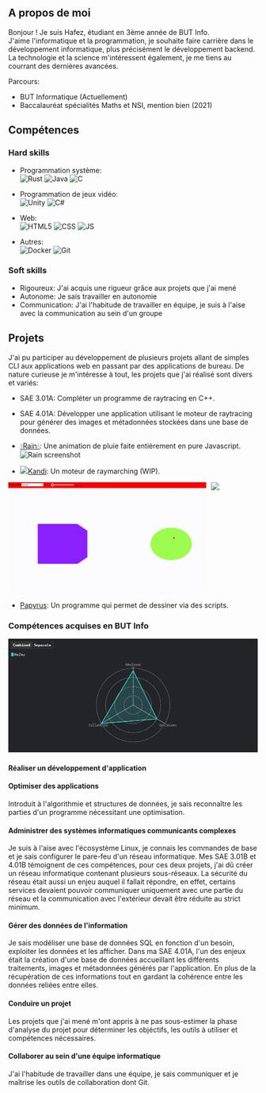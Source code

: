 ## A propos de moi

Bonjour ! Je suis Hafez, étudiant en 3ème année de BUT Info.\
J'aime l'informatique et la programmation, je souhaite faire carrière dans le développement informatique, plus précisément le développement backend.\
La technologie et la science m'intéressent également, je me tiens au courrant des dernières avancées.

Parcours:
- BUT Informatique (Actuellement)
- Baccalauréat spécialités Maths et NSI, mention bien (2021)

## Compétences

### Hard skills
- Programmation système:\
![Rust](https://img.shields.io/badge/Rust-orange?style=for-the-badge&logo=Rust&logoColor=black)
![Java](https://img.shields.io/badge/Java-ED8B00?style=for-the-badge&logo=openjdk&logoColor=white)
![C](https://img.shields.io/badge/-white?style=for-the-badge&logo=c&logoColor=blue)

- Programmation de jeux vidéo:\
![Unity](https://img.shields.io/badge/Unity-100000?style=for-the-badge&logo=unity&logoColor=white)
![C#](https://img.shields.io/badge/C%23-purple?style=for-the-badge&logo=csharp)

- Web:\
![HTML5](https://img.shields.io/badge/HTML5-E34F26?style=for-the-badge&logo=html5&logoColor=white)
![CSS](https://img.shields.io/badge/CSS3-1572B6?style=for-the-badge&logo=css3&logoColor=white)
![JS](https://img.shields.io/badge/JavaScript-F7DF1E?style=for-the-badge&logo=javascript&logoColor=black)

- Autres:\
![Docker](https://img.shields.io/badge/Docker-white?logo=docker)
![Git](https://img.shields.io/badge/Git-white?logo=git)

### Soft skills
- Rigoureux: J'ai acquis une rigueur grâce aux projets que j'ai mené
- Autonome: Je sais travailler en autonomie
- Communication: J'ai l'habitude de travailler en équipe, je suis à l'aise avec la communication au sein d'un groupe

## Projets
J'ai pu participer au développement de plusieurs projets allant de simples CLI aux applications web en passant par des applications de bureau.
De nature curieuse je m'intéresse à tout, les projets que j'ai réalisé sont divers et variés:
- SAE 3.01A: Compléter un programme de raytracing en C++.

- SAE 4.01A: Développer une application utilisant le moteur de raytracing pour générer des images et métadonnées stockées dans une base de données.

- [💧Rain💧](https://mkdirs.github.io/rain/): Une animation de pluie faite entièrement en pure Javascript.
![Rain screenshot](rain.gif)

- <img src="https://mkdirs.github.io/kandi/kandi.png" width="30"/>[Kandi](https://mkdirs.github.io/kandi/): Un moteur de raymarching (WIP).

<div style="display: flex; flex-direction: row; gap: 10px">
<img src="kandi-color.gif" width="400" style="object-fit: scale-down;">
<img src="kandi-sdf.gif" width="400" style="object-fit: scale-down;">
</div>

- [Papyrus](https://github.com/Mkdirs/papyrus): Un programme qui permet de dessiner via des scripts.

### Compétences acquises en BUT Info

![Graphique compétences](chart.png)

#### Réaliser un développement d'application

  
#### Optimiser des applications
Introduit à l'algorithmie et structures de données, je sais reconnaître les parties d'un programme nécessitant une optimisation.

#### Administrer des systèmes informatiques communicants complexes
Je suis à l'aise avec l'écosystème Linux, je connais les commandes de base et je sais configurer le pare-feu d'un réseau informatique.
Mes SAE 3.01B et 4.01B témoignent de ces compétences, pour ces deux projets, j'ai dû créer un réseau informatique contenant plusieurs sous-réseaux. La sécurité du réseau était aussi un enjeu auquel il fallait répondre, en effet, certains services devaient pouvoir communiquer uniquement avec une partie du réseau et la communication avec l'extérieur devait être réduite au strict minimum.

#### Gérer des données de l'information
Je sais modéliser une base de données SQL en fonction d'un besoin, exploiter les données et les afficher.
Dans ma SAE 4.01A, l'un des enjeux était la création d'une base de données accueillant les différents traitements, images et métadonnées générés par l'application. En plus de la récupération de ces informations tout en gardant la cohérence entre les données reliées entre elles.

#### Conduire un projet
Les projets que j'ai mené m'ont appris à ne pas sous-estimer la phase d'analyse du projet pour déterminer les objéctifs, les outils à utiliser et compétences nécessaires.


#### Collaborer au sein d'une équipe informatique
J'ai l'habitude de travailler dans une équipe, je sais communiquer et je maîtrise les outils de collaboration dont Git.
